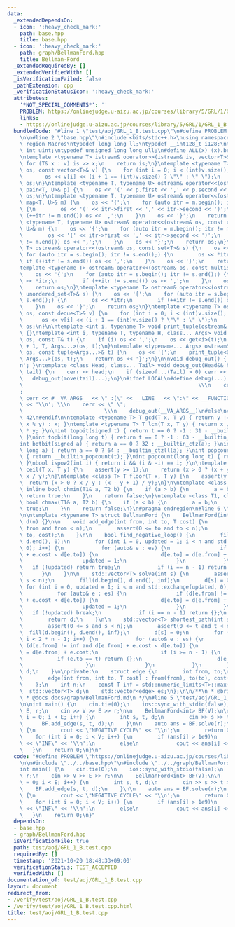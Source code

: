 ```yaml
---
data:
  _extendedDependsOn:
  - icon: ':heavy_check_mark:'
    path: base.hpp
    title: base.hpp
  - icon: ':heavy_check_mark:'
    path: graph/BellmanFord.hpp
    title: Bellman-Ford
  _extendedRequiredBy: []
  _extendedVerifiedWith: []
  _isVerificationFailed: false
  _pathExtension: cpp
  _verificationStatusIcon: ':heavy_check_mark:'
  attributes:
    '*NOT_SPECIAL_COMMENTS*': ''
    PROBLEM: https://onlinejudge.u-aizu.ac.jp/courses/library/5/GRL/1/GRL_1_B
    links:
    - https://onlinejudge.u-aizu.ac.jp/courses/library/5/GRL/1/GRL_1_B
  bundledCode: "#line 1 \"test/aoj/GRL_1_B.test.cpp\"\n#define PROBLEM \"https://onlinejudge.u-aizu.ac.jp/courses/library/5/GRL/1/GRL_1_B\"\
    \n\n#line 2 \"base.hpp\"\n#include <bits/stdc++.h>\nusing namespace std;\n#pragma\
    \ region Macros\ntypedef long long ll;\ntypedef __int128_t i128;\ntypedef unsigned\
    \ int uint;\ntypedef unsigned long long ull;\n#define ALL(x) (x).begin(), (x).end()\n\
    \ntemplate <typename T> istream& operator>>(istream& is, vector<T>& v) {\n   \
    \ for (T& x : v) is >> x;\n    return is;\n}\ntemplate <typename T> ostream& operator<<(ostream&\
    \ os, const vector<T>& v) {\n    for (int i = 0; i < (int)v.size(); i++) {\n \
    \       os << v[i] << (i + 1 == (int)v.size() ? \"\" : \" \");\n    }\n    return\
    \ os;\n}\ntemplate <typename T, typename U> ostream& operator<<(ostream& os, const\
    \ pair<T, U>& p) {\n    os << '(' << p.first << ',' << p.second << ')';\n    return\
    \ os;\n}\ntemplate <typename T, typename U> ostream& operator<<(ostream& os, const\
    \ map<T, U>& m) {\n    os << '{';\n    for (auto itr = m.begin(); itr != m.end();)\
    \ {\n        os << '(' << itr->first << ',' << itr->second << ')';\n        if\
    \ (++itr != m.end()) os << ',';\n    }\n    os << '}';\n    return os;\n}\ntemplate\
    \ <typename T, typename U> ostream& operator<<(ostream& os, const unordered_map<T,\
    \ U>& m) {\n    os << '{';\n    for (auto itr = m.begin(); itr != m.end();) {\n\
    \        os << '(' << itr->first << ',' << itr->second << ')';\n        if (++itr\
    \ != m.end()) os << ',';\n    }\n    os << '}';\n    return os;\n}\ntemplate <typename\
    \ T> ostream& operator<<(ostream& os, const set<T>& s) {\n    os << '{';\n   \
    \ for (auto itr = s.begin(); itr != s.end();) {\n        os << *itr;\n       \
    \ if (++itr != s.end()) os << ',';\n    }\n    os << '}';\n    return os;\n}\n\
    template <typename T> ostream& operator<<(ostream& os, const multiset<T>& s) {\n\
    \    os << '{';\n    for (auto itr = s.begin(); itr != s.end();) {\n        os\
    \ << *itr;\n        if (++itr != s.end()) os << ',';\n    }\n    os << '}';\n\
    \    return os;\n}\ntemplate <typename T> ostream& operator<<(ostream& os, const\
    \ unordered_set<T>& s) {\n    os << '{';\n    for (auto itr = s.begin(); itr !=\
    \ s.end();) {\n        os << *itr;\n        if (++itr != s.end()) os << ',';\n\
    \    }\n    os << '}';\n    return os;\n}\ntemplate <typename T> ostream& operator<<(ostream&\
    \ os, const deque<T>& v) {\n    for (int i = 0; i < (int)v.size(); i++) {\n  \
    \      os << v[i] << (i + 1 == (int)v.size() ? \"\" : \" \");\n    }\n    return\
    \ os;\n}\n\ntemplate <int i, typename T> void print_tuple(ostream&, const T&)\
    \ {}\ntemplate <int i, typename T, typename H, class... Args> void print_tuple(ostream&\
    \ os, const T& t) {\n    if (i) os << ',';\n    os << get<i>(t);\n    print_tuple<i\
    \ + 1, T, Args...>(os, t);\n}\ntemplate <typename... Args> ostream& operator<<(ostream&\
    \ os, const tuple<Args...>& t) {\n    os << '{';\n    print_tuple<0, tuple<Args...>,\
    \ Args...>(os, t);\n    return os << '}';\n}\n\nvoid debug_out() { cerr << '\\\
    n'; }\ntemplate <class Head, class... Tail> void debug_out(Head&& head, Tail&&...\
    \ tail) {\n    cerr << head;\n    if (sizeof...(Tail) > 0) cerr << \", \";\n \
    \   debug_out(move(tail)...);\n}\n#ifdef LOCAL\n#define debug(...)           \
    \                                                        \\\n    cerr << \" \"\
    ;                                                                     \\\n   \
    \ cerr << #__VA_ARGS__ << \" :[\" << __LINE__ << \":\" << __FUNCTION__ << \"]\"\
    \ << '\\n'; \\\n    cerr << \" \";                                           \
    \                          \\\n    debug_out(__VA_ARGS__)\n#else\n#define debug(...)\
    \ 42\n#endif\n\ntemplate <typename T> T gcd(T x, T y) { return y != 0 ? gcd(y,\
    \ x % y) : x; }\ntemplate <typename T> T lcm(T x, T y) { return x / gcd(x, y)\
    \ * y; }\n\nint topbit(signed t) { return t == 0 ? -1 : 31 - __builtin_clz(t);\
    \ }\nint topbit(long long t) { return t == 0 ? -1 : 63 - __builtin_clzll(t); }\n\
    int botbit(signed a) { return a == 0 ? 32 : __builtin_ctz(a); }\nint botbit(long\
    \ long a) { return a == 0 ? 64 : __builtin_ctzll(a); }\nint popcount(signed t)\
    \ { return __builtin_popcount(t); }\nint popcount(long long t) { return __builtin_popcountll(t);\
    \ }\nbool ispow2(int i) { return i && (i & -i) == i; }\n\ntemplate <class T> T\
    \ ceil(T x, T y) {\n    assert(y >= 1);\n    return (x > 0 ? (x + y - 1) / y :\
    \ x / y);\n}\ntemplate <class T> T floor(T x, T y) {\n    assert(y >= 1);\n  \
    \  return (x > 0 ? x / y : (x - y + 1) / y);\n}\n\ntemplate <class T1, class T2>\
    \ inline bool chmin(T1& a, T2 b) {\n    if (a > b) {\n        a = b;\n       \
    \ return true;\n    }\n    return false;\n}\ntemplate <class T1, class T2> inline\
    \ bool chmax(T1& a, T2 b) {\n    if (a < b) {\n        a = b;\n        return\
    \ true;\n    }\n    return false;\n}\n#pragma endregion\n#line 6 \"graph/BellmanFord.hpp\"\
    \n\ntemplate <typename T> struct BellmanFord {\n    BellmanFord(int n) : n(n),\
    \ d(n) {}\n\n    void add_edge(int from, int to, T cost) {\n        assert(0 <=\
    \ from and from < n);\n        assert(0 <= to and to < n);\n        es.emplace_back(from,\
    \ to, cost);\n    }\n\n    bool find_negative_loop() {\n        fill(d.begin(),\
    \ d.end(), 0);\n        for (int i = 0, updated = 1; i < n and std::exchange(updated,\
    \ 0); i++) {\n            for (auto& e : es) {\n                if (d[e.from]\
    \ + e.cost < d[e.to]) {\n                    d[e.to] = d[e.from] + e.cost;\n \
    \                   updated = 1;\n                }\n            }\n         \
    \   if (!updated) return true;\n            if (i == n - 1) return false;\n  \
    \      }\n    }\n\n    std::vector<T> solve(int s) {\n        assert(0 <= s and\
    \ s < n);\n        fill(d.begin(), d.end(), inf);\n        d[s] = 0;\n       \
    \ for (int i = 0, updated = 1; i < n and std::exchange(updated, 0); i++) {\n \
    \           for (auto& e : es) {\n                if (d[e.from] != inf and d[e.from]\
    \ + e.cost < d[e.to]) {\n                    d[e.to] = d[e.from] + e.cost;\n \
    \                   updated = 1;\n                }\n            }\n         \
    \   if (!updated) break;\n            if (i == n - 1) return {};\n        }\n\
    \        return d;\n    }\n\n    std::vector<T> shortest_path(int s, int t) {\n\
    \        assert(0 <= s and s < n);\n        assert(0 <= t and t < n);\n      \
    \  fill(d.begin(), d.end(), inf);\n        d[s] = 0;\n        for (int i = 0;\
    \ i < 2 * n - 1; i++) {\n            for (auto& e : es) {\n                if\
    \ (d[e.from] != inf and d[e.from] + e.cost < d[e.to]) {\n                    d[e.to]\
    \ = d[e.from] + e.cost;\n                    if (i >= n - 1) {\n             \
    \           if (e.to == t) return {};\n                        d[e.to] = -inf;\n\
    \                    }\n                }\n            }\n        }\n        return\
    \ d;\n    }\n\nprivate:\n    struct edge {\n        int from, to;\n        T cost;\n\
    \        edge(int from, int to, T cost) : from(from), to(to), cost(cost) {}\n\
    \    };\n    int n;\n    const T inf = std::numeric_limits<T>::max() / 2;\n  \
    \  std::vector<T> d;\n    std::vector<edge> es;\n};\n\n/**\n * @brief Bellman-Ford\n\
    \ * @docs docs/graph/BellmanFord.md\n */\n#line 5 \"test/aoj/GRL_1_B.test.cpp\"\
    \n\nint main() {\n    cin.tie(0);\n    ios::sync_with_stdio(false);\n    int V,\
    \ E, r;\n    cin >> V >> E >> r;\n\n    BellmanFord<int> BF(V);\n\n    for (int\
    \ i = 0; i < E; i++) {\n        int s, t, d;\n        cin >> s >> t >> d;\n  \
    \      BF.add_edge(s, t, d);\n    }\n\n    auto ans = BF.solve(r);\n    if (ans.empty())\
    \ {\n        cout << \"NEGATIVE CYCLE\" << '\\n';\n        return 0;\n    }\n\
    \    for (int i = 0; i < V; i++) {\n        if (ans[i] > 1e9)\n            cout\
    \ << \"INF\" << '\\n';\n        else\n            cout << ans[i] << '\\n';\n \
    \   }\n    return 0;\n}\n"
  code: "#define PROBLEM \"https://onlinejudge.u-aizu.ac.jp/courses/library/5/GRL/1/GRL_1_B\"\
    \n\n#include \"../../base.hpp\"\n#include \"../../graph/BellmanFord.hpp\"\n\n\
    int main() {\n    cin.tie(0);\n    ios::sync_with_stdio(false);\n    int V, E,\
    \ r;\n    cin >> V >> E >> r;\n\n    BellmanFord<int> BF(V);\n\n    for (int i\
    \ = 0; i < E; i++) {\n        int s, t, d;\n        cin >> s >> t >> d;\n    \
    \    BF.add_edge(s, t, d);\n    }\n\n    auto ans = BF.solve(r);\n    if (ans.empty())\
    \ {\n        cout << \"NEGATIVE CYCLE\" << '\\n';\n        return 0;\n    }\n\
    \    for (int i = 0; i < V; i++) {\n        if (ans[i] > 1e9)\n            cout\
    \ << \"INF\" << '\\n';\n        else\n            cout << ans[i] << '\\n';\n \
    \   }\n    return 0;\n}"
  dependsOn:
  - base.hpp
  - graph/BellmanFord.hpp
  isVerificationFile: true
  path: test/aoj/GRL_1_B.test.cpp
  requiredBy: []
  timestamp: '2021-10-20 18:48:33+09:00'
  verificationStatus: TEST_ACCEPTED
  verifiedWith: []
documentation_of: test/aoj/GRL_1_B.test.cpp
layout: document
redirect_from:
- /verify/test/aoj/GRL_1_B.test.cpp
- /verify/test/aoj/GRL_1_B.test.cpp.html
title: test/aoj/GRL_1_B.test.cpp
---
```

